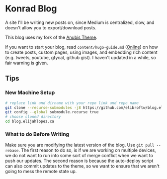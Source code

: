 # Konrad Blog

A site I'll be writing new posts on, since Medium is centralized, slow, and doesn't allow you to export/download posts.

This blog uses my fork of the [Anubis Theme](https://github.com/elibroftw/hugo-theme-anubis).

If you want to start your blog, read `content/hugo-guide.md` ([Online](https://blog.elijahlopez.ca/hugo-guide#new-machine-setup)) on how to
create posts, custom pages, using images, and embedding rich content (e.g. tweets, youtube, gfycat, github gist). I haven't updated in a while, so fair warning is given.

## Tips

### New Machine Setup

```bash
# replace link and dirname with your repo link and repo name
git clone --recurse-submodules -j8 https://github.com/elibroftw/blog.elijahlopez.ca.git
git config --global submodule.recurse true
# choose cloned directory
cd blog.elijahlopez.ca
```

### What to do Before Writing

Make sure you are modifying the latest version of the blog. Use `git pull --rebase`. The first reason to do so, is if we are working on multiple devices, we do not want to run into some sort of merge conflict when we want to push our updates. The second reason is because the auto-deploy script can also commit updates to the theme, so we want to ensure that we aren't going to mess the remote state up.
